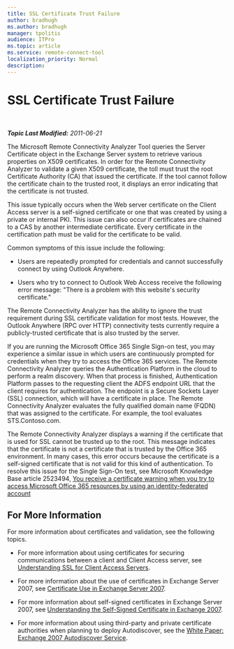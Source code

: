 ```yaml
---
title: SSL Certificate Trust Failure
author: bradhugh
ms.author: bradhugh
manager: tpolitis
audience: ITPro 
ms.topic: article 
ms.service: remote-connect-tool
localization_priority: Normal
description: 
---
```


<div data-xmlns="http://www.w3.org/1999/xhtml">

<div class="topic" data-xmlns="http://www.w3.org/1999/xhtml" data-msxsl="urn:schemas-microsoft-com:xslt" data-cs="https://msdn.microsoft.com/">

<div data-asp="https://msdn2.microsoft.com/asp">

# SSL Certificate Trust Failure

</div>

<div id="mainSection">

<div id="mainBody">

<span> </span>

_**Topic Last Modified:** 2011-06-21_

The Microsoft Remote Connectivity Analyzer Tool queries the Server Certificate object in the Exchange Server system to retrieve various properties on X509 certificates. In order for the Remote Connectivity Analyzer to validate a given X509 certificate, the toll must trust the root Certificate Authority (CA) that issued the certificate. If the tool cannot follow the certificate chain to the trusted root, it displays an error indicating that the certificate is not trusted.

This issue typically occurs when the Web server certificate on the Client Access server is a self-signed certificate or one that was created by using a private or internal PKI. This issue can also occur if certificates are chained to a CAS by another intermediate certificate. Every certificate in the certification path must be valid for the certificate to be valid.

Common symptoms of this issue include the following:

  - Users are repeatedly prompted for credentials and cannot successfully connect by using Outlook Anywhere.

  - Users who try to connect to Outlook Web Access receive the following error message: "There is a problem with this website's security certificate."

The Remote Connectivity Analyzer has the ability to ignore the trust requirement during SSL certificate validation for most tests. However, the Outlook Anywhere (RPC over HTTP) connectivity tests currently require a publicly-trusted certificate that is also trusted by the server.

If you are running the Microsoft Office 365 Single Sign-on test, you may experience a similar issue in which users are continuously prompted for credentials when they try to access the Office 365 services. The Remote Connectivity Analyzer queries the Authentication Platform in the cloud to perform a realm discovery. When that process is finished, Authentication Platform passes to the requesting client the ADFS endpoint URL that the client requires for authentication. The endpoint is a Secure Sockets Layer (SSL) connection, which will have a certificate in place. The Remote Connectivity Analyzer evaluates the fully qualified domain name (FQDN) that was assigned to the certificate. For example, the tool evaluates STS.Contoso.com.

The Remote Connectivity Analyzer displays a warning if the certificate that is used for SSL cannot be trusted up to the root. This message indicates that the certificate is not a certificate that is trusted by the Office 365 environment. In many cases, this error occurs because the certificate is a self-signed certificate that is not valid for this kind of authentication. To resolve this issue for the Single Sign-On test, see Microsoft Knowledge Base article 2523494, [You receive a certificate warning when you try to access Microsoft Office 365 resources by using an identity-federated account](https://support.microsoft.com/kb/2523494)

<div>

## For More Information

For more information about certificates and validation, see the following topics.

  - For more information about using certificates for securing communications between a client and Client Access server, see [Understanding SSL for Client Access Servers](https://go.microsoft.com/fwlink/?linkid=115184).

  - For more information about the use of certificates in Exchange Server 2007, see [Certificate Use in Exchange Server 2007](https://go.microsoft.com/fwlink/?linkid=119030).

  - For more information about self-signed certificates in Exchange Server 2007, see [Understanding the Self-Signed Certificate in Exchange 2007](https://go.microsoft.com/fwlink/?linkid=161990).

  - For more information about using third-party and private certificate authorities when planning to deploy Autodiscover, see the [White Paper: Exchange 2007 Autodiscover Service](https://go.microsoft.com/fwlink/?linkid=157773).

</div>

</div>

<span> </span>

</div>

</div>

</div>

